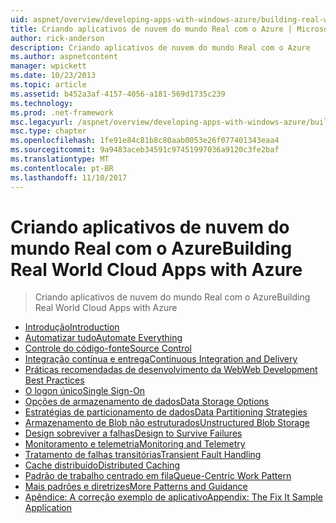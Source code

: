 ```yaml
---
uid: aspnet/overview/developing-apps-with-windows-azure/building-real-world-cloud-apps-with-windows-azure/index
title: Criando aplicativos de nuvem do mundo Real com o Azure | Microsoft Docs
author: rick-anderson
description: Criando aplicativos de nuvem do mundo Real com o Azure
ms.author: aspnetcontent
manager: wpickett
ms.date: 10/23/2013
ms.topic: article
ms.assetid: b452a3af-4157-4056-a181-569d1735c239
ms.technology: 
ms.prod: .net-framework
msc.legacyurl: /aspnet/overview/developing-apps-with-windows-azure/building-real-world-cloud-apps-with-windows-azure
msc.type: chapter
ms.openlocfilehash: 1fe91e84c81b8c80aab0053e26f077401343eaa4
ms.sourcegitcommit: 9a9483aceb34591c97451997036a9120c3fe2baf
ms.translationtype: MT
ms.contentlocale: pt-BR
ms.lasthandoff: 11/10/2017
---
```

<a name="building-real-world-cloud-apps-with-azure"></a><span data-ttu-id="e7504-103">Criando aplicativos de nuvem do mundo Real com o Azure</span><span class="sxs-lookup"><span data-stu-id="e7504-103">Building Real World Cloud Apps with Azure</span></span>
====================
> <span data-ttu-id="e7504-104">Criando aplicativos de nuvem do mundo Real com o Azure</span><span class="sxs-lookup"><span data-stu-id="e7504-104">Building Real World Cloud Apps with Azure</span></span>


- [<span data-ttu-id="e7504-105">Introdução</span><span class="sxs-lookup"><span data-stu-id="e7504-105">Introduction</span></span>](introduction.md)
- [<span data-ttu-id="e7504-106">Automatizar tudo</span><span class="sxs-lookup"><span data-stu-id="e7504-106">Automate Everything</span></span>](automate-everything.md)
- [<span data-ttu-id="e7504-107">Controle do código-fonte</span><span class="sxs-lookup"><span data-stu-id="e7504-107">Source Control</span></span>](source-control.md)
- [<span data-ttu-id="e7504-108">Integração contínua e entrega</span><span class="sxs-lookup"><span data-stu-id="e7504-108">Continuous Integration and Delivery</span></span>](continuous-integration-and-continuous-delivery.md)
- [<span data-ttu-id="e7504-109">Práticas recomendadas de desenvolvimento da Web</span><span class="sxs-lookup"><span data-stu-id="e7504-109">Web Development Best Practices</span></span>](web-development-best-practices.md)
- [<span data-ttu-id="e7504-110">O logon único</span><span class="sxs-lookup"><span data-stu-id="e7504-110">Single Sign-On</span></span>](single-sign-on.md)
- [<span data-ttu-id="e7504-111">Opções de armazenamento de dados</span><span class="sxs-lookup"><span data-stu-id="e7504-111">Data Storage Options</span></span>](data-storage-options.md)
- [<span data-ttu-id="e7504-112">Estratégias de particionamento de dados</span><span class="sxs-lookup"><span data-stu-id="e7504-112">Data Partitioning Strategies</span></span>](data-partitioning-strategies.md)
- [<span data-ttu-id="e7504-113">Armazenamento de Blob não estruturados</span><span class="sxs-lookup"><span data-stu-id="e7504-113">Unstructured Blob Storage</span></span>](unstructured-blob-storage.md)
- [<span data-ttu-id="e7504-114">Design sobreviver a falhas</span><span class="sxs-lookup"><span data-stu-id="e7504-114">Design to Survive Failures</span></span>](design-to-survive-failures.md)
- [<span data-ttu-id="e7504-115">Monitoramento e telemetria</span><span class="sxs-lookup"><span data-stu-id="e7504-115">Monitoring and Telemetry</span></span>](monitoring-and-telemetry.md)
- [<span data-ttu-id="e7504-116">Tratamento de falhas transitórias</span><span class="sxs-lookup"><span data-stu-id="e7504-116">Transient Fault Handling</span></span>](transient-fault-handling.md)
- [<span data-ttu-id="e7504-117">Cache distribuído</span><span class="sxs-lookup"><span data-stu-id="e7504-117">Distributed Caching</span></span>](distributed-caching.md)
- [<span data-ttu-id="e7504-118">Padrão de trabalho centrado em fila</span><span class="sxs-lookup"><span data-stu-id="e7504-118">Queue-Centric Work Pattern</span></span>](queue-centric-work-pattern.md)
- [<span data-ttu-id="e7504-119">Mais padrões e diretrizes</span><span class="sxs-lookup"><span data-stu-id="e7504-119">More Patterns and Guidance</span></span>](more-patterns-and-guidance.md)
- [<span data-ttu-id="e7504-120">Apêndice: A correção exemplo de aplicativo</span><span class="sxs-lookup"><span data-stu-id="e7504-120">Appendix: The Fix It Sample Application</span></span>](the-fix-it-sample-application.md)
